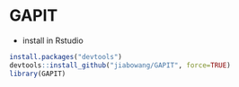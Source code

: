 # GAPIT

* install in Rstudio

```r
install.packages("devtools")
devtools::install_github("jiabowang/GAPIT", force=TRUE)
library(GAPIT)

```
